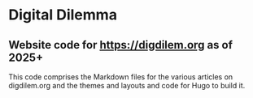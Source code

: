 # Digital Dilemma 

## Website code for https://digdilem.org as of 2025+

This code comprises the Markdown files for the various articles on digdilem.org and the themes and layouts and code for Hugo to build it.



